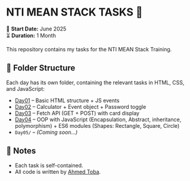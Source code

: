# NTI MEAN STACK TASKS 🚀

📅 **Start Date:** June 2025  
⏳ **Duration:** 1 Month  

This repository contains my tasks for the NTI MEAN Stack Training.

## 📁 Folder Structure

Each day has its own folder, containing the relevant tasks in HTML, CSS, and JavaScript:

- [Day01](day1/) – Basic HTML structure + JS events
- [Day02](day2/) – Calculator + Event object + Password toggle
- [Day03](day3/) – Fetch API (GET + POST) with card display
- [Day04](day4/) – OOP with JavaScript (Encapsulation, Abstract, inheritance, polymorphism) + ES6 modules (Shapes: Rectangle, Square, Circle)
- `Day05/` – *(Coming soon...)*

## 📌 Notes
- Each task is self-contained.
- All code is written by [Ahmed Toba](https://github.com/ahmedtoba74).
